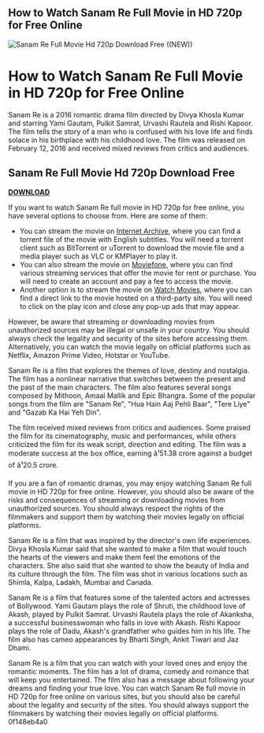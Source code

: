 ## How to Watch Sanam Re Full Movie in HD 720p for Free Online

 
![Sanam Re Full Movie Hd 720p Download Free ((NEW))](https://encrypted-tbn0.gstatic.com/images?q=tbn:ANd9GcTbghAHrq-oIzlvG3oJrClzX3A46A_tFVFBn1z5lJQKzmaIhcDZihQJ7-k)

 
# How to Watch Sanam Re Full Movie in HD 720p for Free Online
 
Sanam Re is a 2016 romantic drama film directed by Divya Khosla Kumar and starring Yami Gautam, Pulkit Samrat, Urvashi Rautela and Rishi Kapoor. The film tells the story of a man who is confused with his love life and finds solace in his birthplace with his childhood love. The film was released on February 12, 2016 and received mixed reviews from critics and audiences.
 
## Sanam Re Full Movie Hd 720p Download Free


[**DOWNLOAD**](https://www.google.com/url?q=https%3A%2F%2Fblltly.com%2F2tKx9N&sa=D&sntz=1&usg=AOvVaw3u4yqm96Q0_EgqhKLFugUE)

 
If you want to watch Sanam Re full movie in HD 720p for free online, you have several options to choose from. Here are some of them:
 
- You can stream the movie on [Internet Archive](https://archive.org/details/Kat.crsanam.re.2016.hindi.720p.dvdrip.999mb.shaanig), where you can find a torrent file of the movie with English subtitles. You will need a torrent client such as BitTorrent or uTorrent to download the movie file and a media player such as VLC or KMPlayer to play it.
- You can also stream the movie on [Moviefone](https://www.moviefone.com/movie/sanam-re/20078768/where-to-watch/), where you can find various streaming services that offer the movie for rent or purchase. You will need to create an account and pay a fee to access the movie.
- Another option is to stream the movie on [Watch Movies](https://www.watch-movies.pk/sanam-re-2016-full-movie/), where you can find a direct link to the movie hosted on a third-party site. You will need to click on the play icon and close any pop-up ads that may appear.

However, be aware that streaming or downloading movies from unauthorized sources may be illegal or unsafe in your country. You should always check the legality and security of the sites before accessing them. Alternatively, you can watch the movie legally on official platforms such as Netflix, Amazon Prime Video, Hotstar or YouTube.
  
Sanam Re is a film that explores the themes of love, destiny and nostalgia. The film has a nonlinear narrative that switches between the present and the past of the main characters. The film also features several songs composed by Mithoon, Amaal Mallik and Epic Bhangra. Some of the popular songs from the film are "Sanam Re", "Hua Hain Aaj Pehli Baar", "Tere Liye" and "Gazab Ka Hai Yeh Din".
 
The film received mixed reviews from critics and audiences. Some praised the film for its cinematography, music and performances, while others criticized the film for its weak script, direction and editing. The film was a moderate success at the box office, earning â¹51.38 crore against a budget of â¹20.5 crore.
 
If you are a fan of romantic dramas, you may enjoy watching Sanam Re full movie in HD 720p for free online. However, you should also be aware of the risks and consequences of streaming or downloading movies from unauthorized sources. You should always respect the rights of the filmmakers and support them by watching their movies legally on official platforms.
  
Sanam Re is a film that was inspired by the director's own life experiences. Divya Khosla Kumar said that she wanted to make a film that would touch the hearts of the viewers and make them feel the emotions of the characters. She also said that she wanted to show the beauty of India and its culture through the film. The film was shot in various locations such as Shimla, Kalpa, Ladakh, Mumbai and Canada.
 
Sanam Re is a film that features some of the talented actors and actresses of Bollywood. Yami Gautam plays the role of Shruti, the childhood love of Akash, played by Pulkit Samrat. Urvashi Rautela plays the role of Akanksha, a successful businesswoman who falls in love with Akash. Rishi Kapoor plays the role of Dadu, Akash's grandfather who guides him in his life. The film also has cameo appearances by Bharti Singh, Ankit Tiwari and Jaz Dhami.
 
Sanam Re is a film that you can watch with your loved ones and enjoy the romantic moments. The film has a lot of drama, comedy and romance that will keep you entertained. The film also has a message about following your dreams and finding your true love. You can watch Sanam Re full movie in HD 720p for free online on various sites, but you should also be careful about the legality and security of the sites. You should always support the filmmakers by watching their movies legally on official platforms.
 0f148eb4a0
